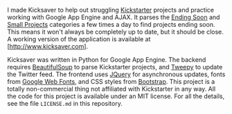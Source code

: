 I made Kicksaver to help out struggling [Kickstarter](http://www.kickstarter.com/) 
projects and practice working with Google App Engine and AJAX. It parses the 
[Ending Soon](http://www.kickstarter.com/discover/ending-soon) and 
[Small Projects](http://www.kickstarter.com/discover/small-projects) categories a few times a day 
to find projects ending soon. This means it won't always be completely up to date, but it should be close.
A working version of the application is available at [http://www.kicksaver.com].

Kicksaver was written in Python for Google App Engine. 
The backend requires [BeautifulSoup](http://www.crummy.com/software/BeautifulSoup/) 
to parse Kickstarter projects, and [Tweepy](https://github.com/tweepy/tweepy) to 
update the Twitter feed. The frontend uses [JQuery](http://jquery.com/) for asynchronous updates, 
fonts from [Google Web Fonts](http://www.google.com/webfonts), 
and CSS styles from [Bootstrap](http://twitter.github.com/bootstrap/). This project is a totally non-commercial
thing not affiliated with Kickstarter in any way. All the code for this project is 
available under an MIT license. For all the details, see the file `LICENSE.md` in
this repository.

